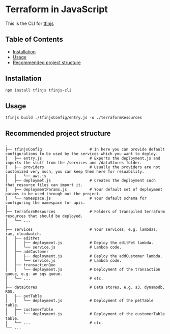 Terraform in JavaScript
=======================

This is the CLI for [tfinjs](https://pedantic-sammet-e08804.netlify.com/)


## Table of Contents
* [Installation](#installation)
* [Usage](#usage)
* [Recommended project structure](#recommended-project-structure)


## Installation
```bash
npm install tfinjs tfinjs-cli
```

## Usage
```
tfinjs build ./tfinjsConfig/entry.js -o ./terraformResources
```

## Recommended project structure
```
.
├── tfinjsConfig                     # In here you can provide default configurations to be used by the services which you want to deploy.
│   ├── entry.js                     # Exports the deployment.js and imports the stuff from the /services and /dataStores folder.
│   ├── providers                    # Usually the providers are not customized very much, you can keep them here for resuability.
│   │   └── aws.js
│   ├── deploymet.js                 # Creates the deployment such that resource files can import it.
│   ├── deploymentParams.js          # Your default set of deployment params to be used through out the project.
│   └── namespace.js                 # Your default schema for configuring the namespace for apis.
│
├── terraformResources               # Folders of transpiled terraform resources that should be deployed.
│   └── ...                          
│
├── services                         # Your services, e.g. lambdas, iam, cloudwatch.
│   ├── editPet                 
│   │   ├── deployment.js            # Deploy the editPet lambda.
│   │   └── service.js               # Lambda code.
│   ├── addCustomer            
│   │   ├── deployment.js            # Deploy the addCustomer lambda.
│   │   └── service.js               # Lambda code.
│   ├── transactionQue          
│   │   └── deployment.js            # Deployment of the transaction queue, e.g. an sqs queue.
│   └── ...                          # etc.
│
├── dataStores                       # Data stores, e.g. s3, dynamodb, RDS.
│   ├── petTable                
│   │   └── deployment.js            # Deployment of the petTable table.
│   ├── customerTable          
│   │   └── deployment.js            # Deployment of the customerTable table.
│   └── ...                          # etc.
└── ...

```
